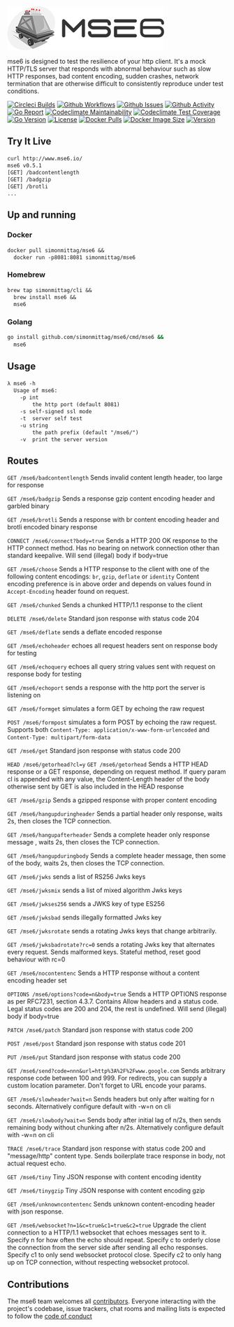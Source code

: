 ![](mse6.png)

mse6 is designed to test the resilience of your http client. It's a mock HTTP/TLS server that responds with 
abnormal behaviour such as slow HTTP responses, bad content encoding, sudden crashes, network termination 
that are otherwise difficult to consistently reproduce under test conditions. 

[![Circleci Builds](https://circleci.com/gh/simonmittag/mse6.svg?style=shield)](https://circleci.com/gh/simonmittag/mse6)
[![Github Workflows](https://github.com/simonmittag/mse6/workflows/Go/badge.svg)](https://github.com/simonmittag/mse6/actions)
[![Github Issues](https://img.shields.io/github/issues/simonmittag/mse6)](https://github.com/simonmittag/mse6/issues)
[![Github Activity](https://img.shields.io/github/commit-activity/m/simonmittag/mse6)](https://img.shields.io/github/commit-activity/m/simonmittag/mse6)  
[![Go Report](https://goreportcard.com/badge/github.com/simonmittag/mse6)](https://goreportcard.com/report/github.com/simonmittag/mse6)
[![Codeclimate Maintainability](https://api.codeclimate.com/v1/badges/362bc41f687169d50e6b/maintainability)](https://codeclimate.com/github/simonmittag/mse6/maintainability)
[![Codeclimate Test Coverage](https://api.codeclimate.com/v1/badges/362bc41f687169d50e6b/test_coverage)](https://codeclimate.com/github/simonmittag/mse6/test_coverage)
[![Go Version](https://img.shields.io/github/go-mod/go-version/simonmittag/jabba)](https://img.shields.io/github/go-mod/go-version/simonmittag/jabba)
[![License](https://img.shields.io/badge/License-Apache%202.0-blue.svg)](https://opensource.org/licenses/Apache-2.0)
[![Docker Pulls](https://img.shields.io/docker/pulls/simonmittag/mse6)](https://img.shields.io/docker/pulls/simonmittag/mse6)
[![Docker Image Size](https://img.shields.io/docker/image-size/simonmittag/mse6?sort=date)](https://img.shields.io/docker/image-size/simonmittag/mse6?sort=date)
[![Version](https://img.shields.io/badge/version-0.5.1-orange)](https://github.com/simonmittag/mse6/releases/tag/v0.5.1)

## Try It Live
```
curl http://www.mse6.io/
mse6 v0.5.1
[GET] /badcontentlength
[GET] /badgzip
[GET] /brotli
...
```

## Up and running
### Docker
```
docker pull simonmittag/mse6 &&
  docker run -p8081:8081 simonmittag/mse6
```

### Homebrew
```
brew tap simonmittag/cli &&
  brew install mse6 &&
  mse6
```

### Golang
```bash
go install github.com/simonmittag/mse6/cmd/mse6 && 
  mse6
```

## Usage
```
λ mse6 -h
  Usage of mse6:
    -p int
      	the http port (default 8081)
    -s self-signed ssl mode
    -t	server self test
    -u string
    	the path prefix (default "/mse6/")
    -v	print the server version
```

## Routes
`GET /mse6/badcontentlength`
Sends invalid content length header, too large for response

`GET /mse6/badgzip`
Sends a response gzip content encoding header and garbled binary

`GET /mse6/brotli`
Sends a response with br content encoding header and brotli encoded binary response

`CONNECT /mse6/connect?body=true`
Sends a HTTP 200 OK response to the HTTP connect method. Has no bearing on network connection other than standard keepalive.
Will send (illegal) body if body=true

`GET /mse6/choose`
Sends a HTTP response to the client with one of the following content encodings: `br`, `gzip`, `deflate` or `identity` 
Content encoding preference is in above order and depends on values found in `Accept-Encoding` header found on request. 

`GET /mse6/chunked`
Sends a chunked HTTP/1.1 response to the client

`DELETE /mse6/delete`
Standard json response with status code 204

`GET /mse6/deflate`
sends a deflate encoded response

`GET /mse6/echoheader`
echoes all request headers sent on response body for testing

`GET /mse6/echoquery`
echoes all query string values sent with request on response body for testing

`GET /mse6/echoport`
sends a response with the http port the server is listening on

`GET /mse6/formget`
simulates a form GET by echoing the raw request

`POST /mse6/formpost`
simulates a form POST by echoing the raw request. Supports both `Content-Type: application/x-www-form-urlencoded`
and `Content-Type: multipart/form-data`

`GET /mse6/get`
Standard json response with status code 200

`HEAD /mse6/getorhead?cl=y`
`GET /mse6/getorhead`
Sends a HTTP HEAD response or a GET response, depending on request method.
If query param cl is appended with any value, the Content-Length header of 
the body otherwise sent by GET is also included in the HEAD response

`GET /mse6/gzip`
Sends a gzipped response with proper content encoding

`GET /mse6/hangupduringheader`
Sends a partial header only response, waits 2s, then closes the TCP connection.

`GET /mse6/hangupafterheader`
Sends a complete header only response message , waits 2s, then closes the TCP connection.

`GET /mse6/hangupduringbody`
Sends a complete header message, then some of the body, waits 2s, then closes the TCP connection.

`GET /mse6/jwks`
sends a list of RS256 Jwks keys

`GET /mse6/jwksmix`
sends a list of mixed algorithm Jwks keys

`GET /mse6/jwkses256`
sends a JWKS key of type ES256

`GET /mse6/jwksbad`
sends illegally formatted Jwks key

`GET /mse6/jwksrotate`
sends a rotating Jwks keys that change arbitrarily.

`GET /mse6/jwksbadrotate?rc=0`
sends a rotating Jwks key that alternates every request. Sends malformed keys. Stateful method, reset good behaviour with rc=0

`GET /mse6/nocontentenc`
Sends a HTTP response without a content encoding header set

`OPTIONS /mse6/options?code=n&body=true`
Sends a HTTP OPTIONS response as per RFC7231, section 4.3.7. Contains Allow headers and a status code.
Legal status codes are 200 and 204, the rest is undefined. Will send (illegal) body if body=true

`PATCH /mse6/patch`
Standard json response with status code 200

`POST /mse6/post`
Standard json response with status code 201

`PUT /mse6/put`
Standard json response with status code 200

`GET /mse6/send?code=nnn&url=http%3A%2F%2Fwww.google.com`
Sends arbitrary response code between 100 and 999. For redirects, you can supply a custom
location parameter. Don't forget to URL encode your params.

`GET /mse6/slowheader?wait=n`
Sends headers but only after waiting for n seconds. 
Alternatively configure default with -w=n on cli

`GET /mse6/slowbody?wait=n`
Sends body after initial lag of n/2s, then sends remaining body without chunking after n/2s. 
Alternatively configure default with -w=n on cli

`TRACE /mse6/trace`
Standard json response with status code 200 and "message/http" content type.
Sends boilerplate trace response in body, not actual request echo.

`GET /mse6/tiny`
Tiny JSON response with content encoding identity

`GET /mse6/tinygzip`
Tiny JSON response with content encoding gzip

`GET /mse6/unknowncontentenc`
Sends unknown content-encoding header with json response.


`GET /mse6/websocket?n=1&c=true&c1=true&c2=true`
Upgrade the client connection to a HTTP/1.1 websocket that echoes messages sent to it.
Specify n for how often the echo should repeat. Specify c to orderly close the connection
from the server side after sending all echo responses. Specify c1 to only send websocket
protocol close. Specify c2 to only hang up on TCP connection, without respecting websocket protocol.

## Contributions
The mse6 team welcomes all [contributors](https://github.com/simonmittag/mse6/blob/master/CONTRIBUTING.md). Everyone interacting with the project's codebase, issue trackers, chat rooms and mailing lists
is expected to follow the [code of conduct](https://github.com/simonmittag/mse6/blob/master/CODE_OF_CONDUCT.md)
